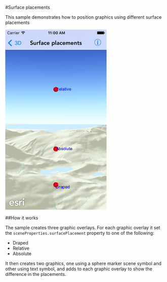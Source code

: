 #Surface placements

This sample demonstrates how to position graphics using different surface placements

![](image1.png)

##How it works

The sample creates three graphic overlays. For each graphic overlay it set the `sceneProperties.surfacePlacement` property to one of the following:

- Draped
- Relative
- Absolute

It then creates two graphics, one using a sphere marker scene symbol and other using text symbol, and adds to each graphic overlay to show the difference in the placements.